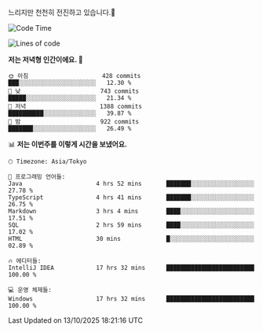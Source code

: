 느리지만 천천히 전진하고 있습니다.🐢

<!--START_SECTION:waka-->
![Code Time](http://img.shields.io/badge/Code%20Time-1%2C712%20hrs%2051%20mins-blue)

![Lines of code](https://img.shields.io/badge/%EC%A0%80%EB%8A%94%20%EC%97%AC%ED%83%9C%EA%B9%8C%EC%A7%80%20-947.3%20thousand%20%EC%A4%84%EC%9D%98%20%EC%BD%94%EB%93%9C%EB%A5%BC%20%EC%9E%91%EC%84%B1%ED%96%88%EC%96%B4%EC%9A%94.-blue)

**저는 저녁형 인간이에요. 🦉** 

```text
🌞 아침                     428 commits         ███░░░░░░░░░░░░░░░░░░░░░░   12.30 % 
🌆 낮　                     743 commits         █████░░░░░░░░░░░░░░░░░░░░   21.34 % 
🌃 저녁                     1388 commits        ██████████░░░░░░░░░░░░░░░   39.87 % 
🌙 밤　                     922 commits         ███████░░░░░░░░░░░░░░░░░░   26.49 % 
```


📊 **저는 이번주를 이렇게 시간을 보냈어요.** 

```text
🕑︎ Timezone: Asia/Tokyo

💬 프로그래밍 언어들: 
Java                     4 hrs 52 mins       ███████░░░░░░░░░░░░░░░░░░   27.78 % 
TypeScript               4 hrs 41 mins       ███████░░░░░░░░░░░░░░░░░░   26.75 % 
Markdown                 3 hrs 4 mins        ████░░░░░░░░░░░░░░░░░░░░░   17.51 % 
SQL                      2 hrs 59 mins       ████░░░░░░░░░░░░░░░░░░░░░   17.02 % 
HTML                     30 mins             █░░░░░░░░░░░░░░░░░░░░░░░░   02.89 % 

🔥 에디터들: 
IntelliJ IDEA            17 hrs 32 mins      █████████████████████████   100.00 % 

💻 운영 체제들: 
Windows                  17 hrs 32 mins      █████████████████████████   100.00 % 
```


 Last Updated on 13/10/2025 18:21:16 UTC
<!--END_SECTION:waka-->
